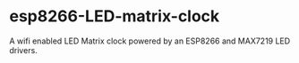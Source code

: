 # esp8266-LED-matrix-clock
A wifi enabled LED Matrix clock powered by an ESP8266 and MAX7219 LED drivers.
